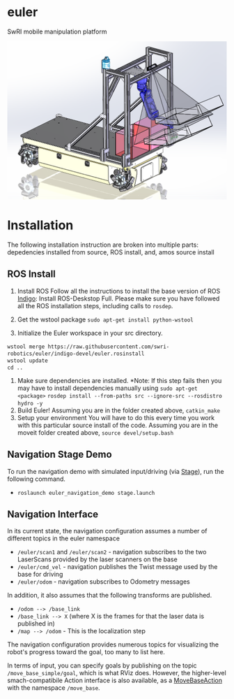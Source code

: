 euler
=====

SwRI mobile manipulation platform

![Omni-Directional Euler Robot with Industrial Manipulator](EulerRobot.PNG)

# Installation

The following installation instruction are broken into multiple parts: depedencies installed from source, ROS install, and, amos source install

## ROS Install

 1. Install ROS
Follow all the instructions to install the base version of ROS [Indigo](http://wiki.ros.org/indigo/Installation/Ubuntu): Install ROS-Deskstop Full. Please make sure you have followed all the ROS installation steps, including calls to `rosdep`.
 1. Get the wstool package
`sudo apt-get install python-wstool`

 1. Initialize the Euler workspace in your src directory.
```
wstool merge https://raw.githubusercontent.com/swri-robotics/euler/indigo-devel/euler.rosinstall
wstool update
cd ..
```
 1. Make sure dependencies are installed.  *Note: If this step fails then you may have to install dependencies manually using `sudo apt-get <package>`
`rosdep install --from-paths src --ignore-src --rosdistro hydro -y`
 1. Build Euler!
Assuming you are in the folder created above,
`catkin_make`
 1. Setup your environment
You will have to do this every time you work with this particular source install of the code. Assuming you are in the moveit folder created above,
`source devel/setup.bash`


Navigation Stage Demo
---------------------

To run the navigation demo with simulated input/driving (via [Stage](http://wiki.ros.org/stage_ros)), run the following command. 
 - `roslaunch euler_navigation_demo stage.launch`

Navigation Interface
--------------------

In its current state, the navigation configuration assumes a number of different topics in the euler namespace
 - `/euler/scan1` and `/euler/scan2` - navigation subscribes to the two LaserScans provided by the laser scanners on the base
 - `/euler/cmd_vel` - navigation publishes the Twist message used by the base for driving
 - `/euler/odom` - navigation subscribes to Odometry messages

In addition, it also assumes that the following transforms are published. 
 - `/odom --> /base_link`
 - `/base_link --> X` (where X is the frames for that the laser data is published in)
 - `/map --> /odom` - This is the localization step

The navigation configuration provides numerous topics for visualizing the robot's progress toward the goal, too many to list here. 

In terms of input, you can specify goals by publishing on the topic `/move_base_simple/goal`, which is what RViz does. However, the higher-level smach-compatibile Action interface is also available, as a [MoveBaseAction](http://docs.ros.org/api/move_base_msgs/html/action/MoveBase.html) with the namespace `/move_base`. 


